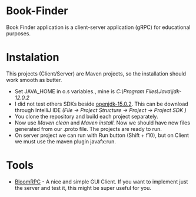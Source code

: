# Book-Finder
Book Finder application is a client-server application (gRPC) for educational purposes.

# Instalation

This projects (Client/Server) are Maven projects, so the installation should work smooth as butter.
- Set JAVA_HOME in o.s variables., mine is _C:\Program Files\Java\jdk-12.0.2_
- I did not test others SDKs beside [openjdk-15.0.2](https://jdk.java.net/15/). This can be download through IntelliJ IDE _(File -> Project Structure -> Project -> Project SDK )_
- You clone the repository and build each project separately. 
- Now use *Maven clean* and *Maven install*. Now we should have new files generated from our .proto file. The projects are ready to run.
- On server project we can run with Run button (Shift + f10), but on Client we must use the maven plugin javafx:run.


# Tools 
- [BloomRPC](https://github.com/uw-labs/bloomrpc) - A nice and simple GUI Client. If you want to implement just the server and test it, this might be super useful for you.
